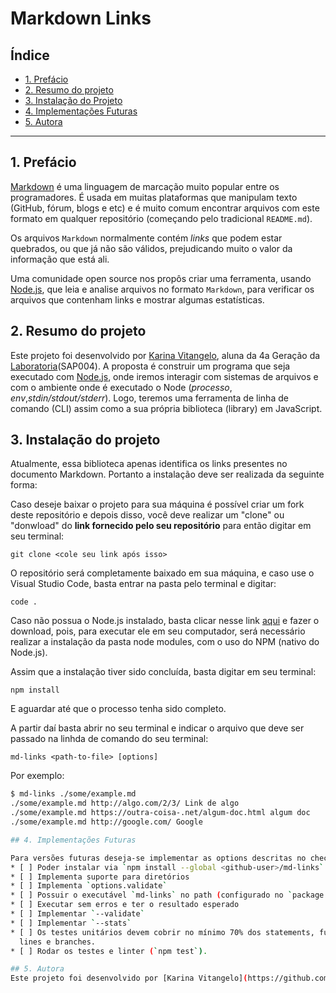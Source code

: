 # Markdown Links

## Índice

* [1. Prefácio](#1-prefácio)
* [2. Resumo do projeto](#2-resumo-do-projeto)
* [3. Instalação do Projeto](#3-instalação-do-projeto)
* [4. Implementações Futuras](#4-Implementações-Futuras)
* [5. Autora](#6-Autora)

***

## 1. Prefácio

[Markdown](https://pt.wikipedia.org/wiki/Markdown) é uma linguagem de marcação
muito popular entre os programadores. É usada em muitas plataformas que
manipulam texto (GitHub, fórum, blogs e etc) e é muito comum encontrar arquivos
com este formato em qualquer repositório (começando pelo tradicional
`README.md`).

Os arquivos `Markdown` normalmente contém _links_ que podem estar
quebrados, ou que já não são válidos, prejudicando muito o valor da
informação que está ali.

Uma comunidade open source nos propôs criar uma ferramenta, usando
[Node.js](https://nodejs.org/), que leia e analise arquivos no formato
`Markdown`, para verificar os arquivos que contenham links e mostrar algumas
estatísticas.


## 2. Resumo do projeto

Este projeto foi desenvolvido por [Karina Vitangelo](https://github.com/karinavit), aluna da 4a Geração da [Laboratoria](https://github.com/Laboratoria)(SAP004).
A proposta é construir um programa que seja executado com [Node.js](https://nodejs.org/pt-br/), onde iremos interagir com sistemas de arquivos e com o ambiente onde é executado o Node (_processo_, _env_,_stdin/stdout/stderr_). Logo, teremos uma ferramenta de linha de comando (CLI) assim como a sua própria biblioteca (library) em JavaScript.

## 3. Instalação do projeto

Atualmente, essa biblioteca apenas identifica os links presentes no documento Markdown. Portanto a instalação deve ser realizada da seguinte forma:

Caso deseje baixar o projeto para sua máquina é possível criar um fork deste repositório e depois disso, você deve realizar um "clone" ou "donwload" do **link fornecido pelo seu repositório** para então digitar em seu terminal:

  `git clone <cole seu link após isso>`
  
O repositório será completamente baixado em sua máquina, e caso use o Visual Studio Code, basta entrar na pasta pelo terminal e digitar:

  `code .`

Caso não possua o Node.js instalado, basta clicar nesse link [aqui](https://nodejs.org/pt-br/download/) e fazer o download, pois, para executar ele em seu computador, será necessário realizar a instalação da pasta node modules, com o uso do NPM (nativo do Node.js).

Assim que a instalação tiver sido concluída, basta digitar em seu terminal:

`npm install` 

E aguardar até que o processo tenha sido completo.

A partir daí basta abrir no seu terminal e indicar o arquivo que deve ser passado na linhda de comando do seu terminal:

`md-links <path-to-file> [options]`

Por exemplo:

```sh
$ md-links ./some/example.md
./some/example.md http://algo.com/2/3/ Link de algo
./some/example.md https://outra-coisa-.net/algum-doc.html algum doc
./some/example.md http://google.com/ Google

## 4. Implementações Futuras

Para versões futuras deseja-se implementar as options descritas no check list abaixo:
* [ ] Poder instalar via `npm install --global <github-user>/md-links`
* [ ] Implementa suporte para diretórios
* [ ] Implementa `options.validate`
* [ ] Possuir o executável `md-links` no path (configurado no `package.json`)
* [ ] Executar sem erros e ter o resultado esperado
* [ ] Implementar `--validate`
* [ ] Implementar `--stats`
* [ ] Os testes unitários devem cobrir no mínimo 70% dos statements, functions,
  lines e branches.
* [ ] Rodar os testes e linter (`npm test`).

## 5. Autora
Este projeto foi desenvolvido por [Karina Vitangelo](https://github.com/karinavit), aluna da 4a Geração da [Laboratoria](https://github.com/Laboratoria)(SAP004).
